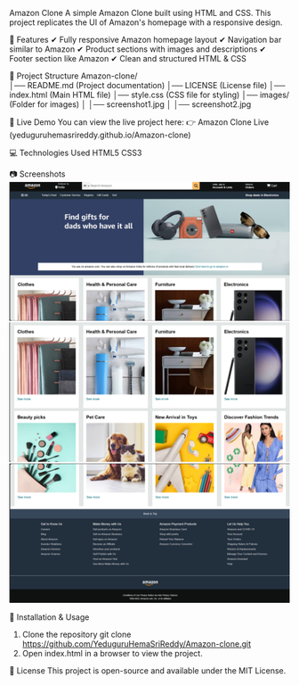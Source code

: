 Amazon Clone
A simple Amazon Clone built using HTML and CSS. This project replicates the UI of Amazon's homepage with a responsive design.

📌 Features
✔ Fully responsive Amazon homepage layout
✔ Navigation bar similar to Amazon
✔ Product sections with images and descriptions
✔ Footer section like Amazon
✔ Clean and structured HTML & CSS

📂 Project Structure
Amazon-clone/       
│── README.md   (Project documentation)
│── LICENSE     (License file)
│── index.html  (Main HTML file)
│── style.css   (CSS file for styling)
│── images/     (Folder for images)
│   │── screenshot1.jpg
│   │── screenshot2.jpg


🚀 Live Demo
You can view the live project here:
👉 Amazon Clone Live (yeduguruhemasrireddy.github.io/Amazon-clone)

💻 Technologies Used
HTML5
CSS3


📷 Screenshots
![Amazon Clone](https://raw.githubusercontent.com/YeduguruHemaSriReddy/Amazon-clone/refs/heads/main/amazon%20clone%20pic%201.png)
![Amazon Clone](https://raw.githubusercontent.com/YeduguruHemaSriReddy/Amazon-clone/refs/heads/main/amazon%20clone%20pic%202.png)
![Amazon Clone](https://raw.githubusercontent.com/YeduguruHemaSriReddy/Amazon-clone/refs/heads/main/amazon%20clone%20pic%203.png)

🔧 Installation & Usage
1. Clone the repository
git clone https://github.com/YeduguruHemaSriReddy/Amazon-clone.git
2. Open index.html in a browser to view the project.

📜 License
This project is open-source and available under the MIT License.
